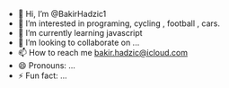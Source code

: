 - 👋 Hi, I’m @BakirHadzic1
- 👀 I’m interested in programing, cycling , football , cars.
- 🌱 I’m currently learning javascript 
- 💞️ I’m looking to collaborate on ...
- 📫 How to reach me bakir.hadzic@icloud.com
- 😄 Pronouns: ...
- ⚡ Fun fact: ...

<!---
BakirHadzic1/BakirHadzic1 is a ✨ special ✨ repository because its `README.md` (this file) appears on your GitHub profile.
You can click the Preview link to take a look at your changes.
--->
